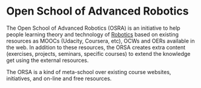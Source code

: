 # Open School of Advanced Robotics

The Open School of Advanced Robotics (OSRA) is an initiative to help people learning theory and technology of [Robotics](http://en.wikipedia.org/wiki/Robotics) based on existing resources as MOOCs (Udacity, Coursera, etc), OCWs and OERs available in the web. In addition to these resources, the ORSA creates extra content (exercises, projects, seminars, specific courses) to extend the knowledge get using the external resources.

The ORSA is a kind of meta-school over existing course websites, initiatives, and on-line and free resources.
